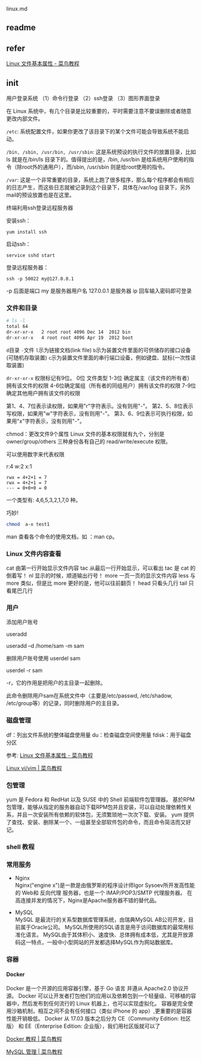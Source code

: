 linux.md


## readme

## refer

[Linux 文件基本属性 - 菜鸟教程](https://www.runoob.com/linux/linux-file-attr-permission.html)

## init


用户登录系统
（1）命令行登录
（2）ssh登录
（3）图形界面登录



在 Linux 系统中，有几个目录是比较重要的，平时需要注意不要误删除或者随意更改内部文件。

`/etc`: 系统配置文件，如果你更改了该目录下的某个文件可能会导致系统不能启动。

`/bin, /sbin, /usr/bin, /usr/sbin`: 这是系统预设的执行文件的放置目录，比如 ls 就是在/bin/ls 目录下的。值得提出的是，/bin, /usr/bin 是给系统用户使用的指令（除root外的通用户），而/sbin, /usr/sbin 则是给root使用的指令。

`/var`: 这是一个非常重要的目录，系统上跑了很多程序，那么每个程序都会有相应的日志产生，而这些日志就被记录到这个目录下，具体在/var/log 目录下，另外mail的预设放置也是在这里。


终端利用ssh登录远程服务器

安装ssh：

```yum install ssh```

启动ssh：

```service sshd start```

登录远程服务器：

```ssh -p 50022 my@127.0.0.1```

-p 后面是端口
my 是服务器用户名
127.0.0.1 是服务器 ip
回车输入密码即可登录



### 文件和目录

```sh
# ls -l
total 64
dr-xr-xr-x   2 root root 4096 Dec 14  2012 bin
dr-xr-xr-x   4 root root 4096 Apr 19  2012 boot
```

`d`目录
`-`文件
`l`示为链接文档(link file)
`b`示为装置文件里面的可供储存的接口设备(可随机存取装置)
`c`示为装置文件里面的串行端口设备，例如键盘、鼠标(一次性读取装置)

`dr-xr-xr-x`
权限标记有9位。
0位 文件类型
1-3位 确定属主（该文件的所有者）拥有该文件的权限
4-6位确定属组（所有者的同组用户）拥有该文件的权限
7-9位确定其他用户拥有该文件的权限

第1、4、7位表示读权限，如果用"r"字符表示。没有则用"-"。
第2、5、8位表示写权限，如果用"w"字符表示，没有则用"-"。
第3、6、9位表示可执行权限，如果用"x"字符表示，没有则用"-"。

chmod：更改文件9个属性
Linux 文件的基本权限就有九个，分别是 owner/group/others 三种身份各有自己的 read/write/execute 权限。

可以使用数字来代表权限

r:4 w:2 x:1

```
rwx = 4+2+1 = 7
rwx = 4+2+1 = 7
--- = 0+0+0 = 0
```
一个类型有:
4,6,5,3,2,1,7,0 种。

巧妙!

```sh
chmod  a-x test1

```

man 查看各个命令的使用文档，如 ：man cp。


### Linux 文件内容查看

cat  由第一行开始显示文件内容
tac  从最后一行开始显示，可以看出 tac 是 cat 的倒着写！
nl   显示的时候，顺道输出行号！
more 一页一页的显示文件内容
less 与 more 类似，但是比 more 更好的是，他可以往前翻页！
head 只看头几行
tail 只看尾巴几行

### 用户

添加用户账号

useradd

useradd –d  /home/sam -m sam


删除用户账号使用
userdel sam

userdel -r sam

-r，它的作用是把用户的主目录一起删除。

此命令删除用户sam在系统文件中（主要是/etc/passwd, /etc/shadow, /etc/group等）的记录，同时删除用户的主目录。

### 磁盘管理

df：列出文件系统的整体磁盘使用量
du：检查磁盘空间使用量
fdisk：用于磁盘分区

参考:
[Linux 文件基本属性 - 菜鸟教程](https://www.runoob.com/linux/linux-file-attr-permission.html)

[Linux vi/vim | 菜鸟教程](https://www.runoob.com/linux/linux-vim.html)


### 包管理

yum 是 Fedora 和 RedHat 以及 SUSE 中的 Shell 前端软件包管理器。
基於RPM包管理，能够从指定的服务器自动下载RPM包并且安装，可以自动处理依赖性关系，并且一次安装所有依赖的软体包，无须繁琐地一次次下载、安装。
yum 提供了查找、安装、删除某一个、一组甚至全部软件包的命令，而且命令简洁而又好记。


### shell 教程


### 常用服务

- Nginx   
Nginx("engine x")是一款是由俄罗斯的程序设计师Igor Sysoev所开发高性能的 Web和 反向代理 服务器，也是一个 IMAP/POP3/SMTP 代理服务器。
在高连接并发的情况下，Nginx是Apache服务器不错的替代品。

- MySQL  
MySQL 是最流行的关系型数据库管理系统，由瑞典MySQL AB公司开发，目前属于Oracle公司。
MySQL所使用的SQL语言是用于访问数据库的最常用标准化语言。
MySQL由于其体积小、速度快、总体拥有成本低，尤其是开放源码这一特点，一般中小型网站的开发都选择MySQL作为网站数据库。

### 容器

#### Docker

Docker 是一个开源的应用容器引擎，基于 Go 语言 并遵从 Apache2.0 协议开源。
Docker 可以让开发者打包他们的应用以及依赖包到一个轻量级、可移植的容器中，然后发布到任何流行的 Linux 机器上，也可以实现虚拟化。
容器是完全使用沙箱机制，相互之间不会有任何接口（类似 iPhone 的 app）,更重要的是容器性能开销极低。
Docker 从 17.03 版本之后分为 CE（Community Edition: 社区版） 和 EE（Enterprise Edition: 企业版），我们用社区版就可以了


[Docker 教程 | 菜鸟教程](https://www.runoob.com/docker/docker-tutorial.html)

[MySQL 管理 | 菜鸟教程](https://www.runoob.com/mysql/mysql-administration.html)
